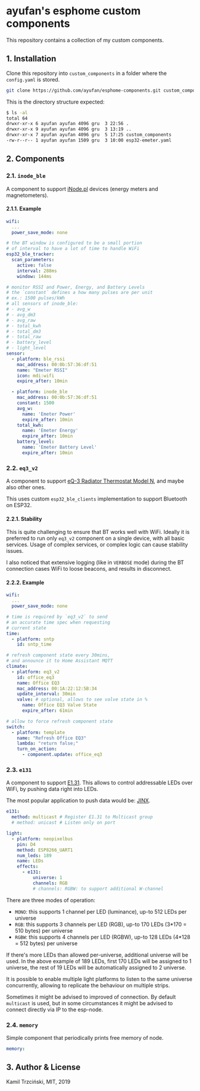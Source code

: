 # ayufan's esphome custom components

This repository contains a collection of my custom components.

## 1. Installation

Clone this repository into `custom_components` in a folder
where the `config.yaml` is stored.

```bash
git clone https://github.com/ayufan/esphome-components.git custom_components
```

This is the directory structure expected:

```bash
$ ls -al
total 64
drwxr-xr-x 6 ayufan ayufan 4096 gru  3 22:56 .
drwxr-xr-x 9 ayufan ayufan 4096 gru  3 13:19 ..
drwxr-xr-x 7 ayufan ayufan 4096 gru  5 17:25 custom_components
-rw-r--r-- 1 ayufan ayufan 1509 gru  3 10:00 esp32-emeter.yaml
```

## 2. Components

### 2.1. `inode_ble`

A component to support [iNode.pl](https://inode.pl/) devices
(energy meters and magnetometers).

#### 2.1.1. Example

```yaml
wifi:
  ...
  power_save_mode: none

# the BT window is configured to be a small portion
# of interval to have a lot of time to handle WiFi
esp32_ble_tracker:
  scan_parameters:
    active: false
    interval: 288ms
    window: 144ms

# monitor RSSI and Power, Energy, and Battery Levels
# the `constant` defines a how many pulses are per unit
# ex.: 1500 pulses/kWh
# all sensors of inode_ble:
# - avg_w
# - avg_dm3
# - avg_raw
# - total_kwh
# - total_dm3
# - total_raw
# - battery_level
# - light_level
sensor:
  - platform: ble_rssi
    mac_address: 00:0b:57:36:df:51
    name: "Emeter RSSI"
    icon: mdi:wifi
    expire_after: 10min

  - platform: inode_ble
    mac_address: 00:0b:57:36:df:51
    constant: 1500
    avg_w:
      name: 'Emeter Power'
      expire_after: 10min
    total_kwh:
      name: 'Emeter Energy'
      expire_after: 10min
    battery_level:
      name: 'Emeter Battery Level'
      expire_after: 10min
```

### 2.2. `eq3_v2`

A component to support [eQ-3 Radiator Thermostat Model N](https://www.eq-3.com/products/homematic/detail/radiator-thermostat-model-n.html),
and maybe also other ones.

This uses custom `esp32_ble_clients` implementation to support
Bluetooth on ESP32.

#### 2.2.1. Stability

This is quite challenging to ensure that BT works well with WiFi.
Ideally it is preferred to run only `eq3_v2` component
on a single device, with all basic services. Usage of complex services,
or complex logic can cause stability issues.

I also noticed that extensive logging (like in `VERBOSE` mode)
during the BT connection cases WiFi to loose beacons,
and results in disconnect.

#### 2.2.2. Example

```yaml
wifi:
  ...
  power_save_mode: none

# time is required by `eq3_v2` to send
# an accurate time spec when requesting
# current state
time:
  - platform: sntp
    id: sntp_time

# refresh component state every 30mins,
# and announce it to Home Assistant MQTT
climate:
  - platform: eq3_v2
    id: office_eq3
    name: Office EQ3
    mac_address: 00:1A:22:12:5B:34
    update_interval: 30min
    valve: # optional, allows to see valve state in %
      name: Office EQ3 Valve State
      expire_after: 61min

# allow to force refresh component state
switch:
  - platform: template
    name: "Refresh Office EQ3"
    lambda: "return false;"
    turn_on_action:
      - component.update: office_eq3
```

### 2.3. `e131`

A component to support [E1.31](https://www.doityourselfchristmas.com/wiki/index.php?title=E1.31_(Streaming-ACN)_Protocol). This allows to control addressable LEDs over WiFi, by pushing data right into LEDs.

The most popular application to push data would be: [JINX](http://www.live-leds.de/jinx-v1-3-with-resizable-mainwindow-real-dmx-and-sacne1-31/).

```yaml
e131:
  method: multicast # Register E1.31 to Multicast group
  # method: unicast # Listen only on port

light:
  - platform: neopixelbus
    pin: D4
    method: ESP8266_UART1
    num_leds: 189
    name: LEDs
    effects:
      - e131:
          universe: 1
          channels: RGB
          # channels: RGBW: to support additional W-channel
```

There are three modes of operation:

- `MONO`: this supports 1 channel per LED (luminance), up-to 512 LEDs per universe
- `RGB`: this supports 3 channels per LED (RGB), up-to 170 LEDs (3*170 = 510 bytes) per universe
- `RGBW`: this supports 4 channels per LED (RGBW), up-to 128 LEDs (4*128 = 512 bytes) per universe

If there's more LEDs than allowed per-universe, additional universe will be used.
In the above example of 189 LEDs, first 170 LEDs will be assigned to 1 universe,
the rest of 19 LEDs will be automatically assigned to 2 universe.

It is possible to enable multiple light platforms to listen to the same universe concurrently,
allowing to replicate the behaviour on multiple strips.

Sometimes it might be advised to improved of connection. By default `multicast` is used,
but in some circumstances it might be advised to connect directly via IP to the esp-node.

### 2.4. `memory`

Simple component that periodically prints free memory of node.

```yaml
memory:
```

## 3. Author & License

Kamil Trzciński, MIT, 2019
